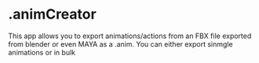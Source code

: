 # .animCreator
This app allows you to export animations/actions from an FBX file exported from blender or even MAYA as a .anim. You can either export sinmgle animations or in bulk
